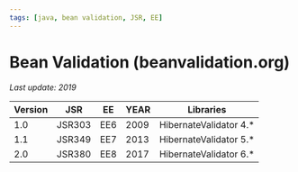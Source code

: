 ```yaml
---
tags: [java, bean validation, JSR, EE]
---
```

# Bean Validation  (beanvalidation.org)

*Last update: 2019*

| Version| JSR | EE | YEAR | Libraries |
| --- | --- | --- | --- | --- |
|1.0|JSR303|EE6|2009|HibernateValidator 4.*|
|1.1|JSR349|EE7|2013|HibernateValidator 5.*|
|2.0|JSR380|EE8|2017|HibernateValidator 6.*|
